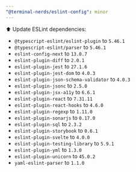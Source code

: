 ```yaml
---
"@terminal-nerds/eslint-config": minor
---
```


⬆️ Update ESLint dependencies:

-   `@typescript-eslint/eslint-plugin` to `5.46.1`
-   `@typescript-eslint/parser` to `5.46.1`
-   `eslint-config-next` to `13.0.7`
-   `eslint-plugin-diff` to `2.0.1`
-   `eslint-plugin-jest` to `27.1.6`
-   `eslint-plugin-jest-dom` to `4.0.3`
-   `eslint-plugin-json-schema-validator` to `4.0.3`
-   `eslint-plugin-jsonc` to `2.5.0`
-   `eslint-plugin-jsx-a11y` to `6.6.1`
-   `eslint-plugin-react` to `7.31.11`
-   `eslint-plugin-react-hooks` to `4.6.0`
-   `eslint-plugin-regexp` to `1.11.0`
-   `eslint-plugin-sonarjs` to `0.17.0`
-   `eslint-plugin-sql` to `2.3.2`
-   `eslint-plugin-storybook` to `0.6.1`
-   `eslint-plugin-svelte` to `4.0.0`
-   `eslint-plugin-testing-library` to `5.9.1`
-   `eslint-plugin-yml` to `1.3.0`
-   `eslint-plugin-unicorn` to `45.0.2`
-   `yaml-eslint-parser` to `1.1.0`
